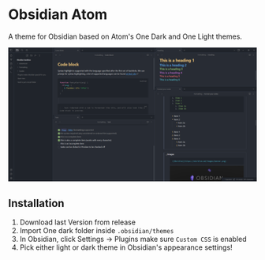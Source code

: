 # Obsidian Atom

A theme for Obsidian based on Atom's One Dark and One Light themes.

![Screenshot](Screenshot.png)

## Installation

1. Download last Version from release
2. Import One dark folder inside `.obsidian/themes`
3. In Obsidian, click Settings -> Plugins make sure `Custom CSS` is enabled 
4. Pick either light or dark theme in Obsidian's appearance settings!

